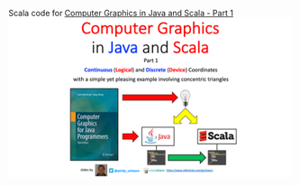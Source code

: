 Scala code for [Computer Graphics in Java and Scala - Part 1](https://www.slideshare.net/pjschwarz/computer-graphics-in-java-and-scala-part-1)
![Computer Graphics in Java and Scala - Part 1](front-slide.png?raw=true )
